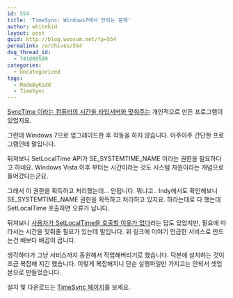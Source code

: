 ```yaml
---
id: 554
title: 'TimeSync: Windows7에서 안되는 문제'
author: whitekid
layout: post
guid: http://blog.woosum.net/?p=554
permalink: /archives/554
dsq_thread_id:
  - 741609589
categories:
  - Uncategorized
tags:
  - MadeByKidd
  - TimeSync
---
```

[SyncTime 이라는 컴퓨터의 시간을 타입서버와 맞춰주는][1] 개인적으로 만든 프로그램이 있었지요.

그런데 Windows 7으로 업그레이드한 후 작동을 하지 않습니다. 아주아주 간단한 프로그램인데 말입니다.

뒤져보니 SetLocalTime API가 SE\_SYSTEMTIME\_NAME 이라는 권한을 필요하다고 하네요. Windows Vista 이후 부터는 시간이라는 것도 시스템 자원이라는 개념으로 들어갔다는군요.

그래서 이 권한을 획득하고 처리했는데... 안됩니다. 뭐냐고.. Indy에서도 확인해보니 SE\_SYSTEMTIME\_NAME 권한을 획득하고 처리하고 있지요. 하라는데로 다 했는데 SetLocalTime 호출하면 오류가 납니다.

뒤져보니 [사용자가 SetLocalTime을 호출할 이유가 없다][2]라는 답도 있었지만, 필요에 따라서는 시간을 맞춰줄 필요가 있는데 말입니다. 위 링크에 이야기 언급한 서비스로 만드는건 배보다 배꼽이 큽니다.

생각하다가 그냥 서비스까지 동원해서 작업해버리기로 했습니다. 덕분에 설치하는 것이 조금 복잡해 지긴 했습니다. 이렇게 복잡해지니 단순 실행파일만 가지고는 안되서 셋업본으로 만들었습니다.

설치 및 다운로드는 [TimeSync 페이지][3]를 보세요.

 [1]: /2010/03/%ec%8b%9c%ea%b0%84-%eb%8f%99%ea%b8%b0%ed%99%94%ed%95%98%ea%b8%b0/
 [2]: http://www.codeguru.com/forum/showpost.php?p=1757580&postcount=6
 [3]: /timesync